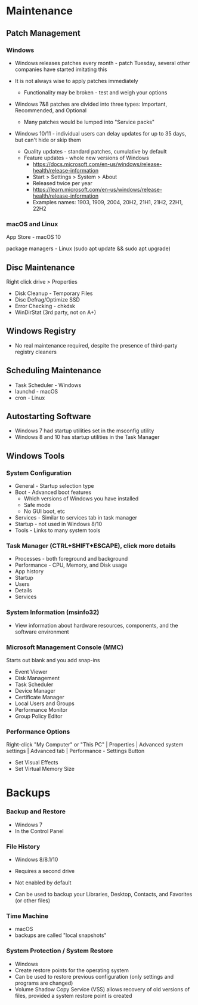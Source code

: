 # Maintenance

## Patch Management

### Windows

* Windows releases patches every month - patch Tuesday, several other companies have started imitating this
* It is not always wise to apply patches immediately
  * Functionality may be broken - test and weigh your options
* Windows 7&8 patches are divided into three types: Important, Recommended, and Optional
  * Many patches would be lumped into "Service packs"

* Windows 10/11 - individual users can delay updates for up to 35 days, but can't hide or skip them
  * Quality updates - standard patches, cumulative by default
  * Feature updates - whole new versions of Windows
    * https://docs.microsoft.com/en-us/windows/release-health/release-information
    * Start > Settings > System > About
    * Released twice per year
    * https://learn.microsoft.com/en-us/windows/release-health/release-information
    * Examples names: 1903, 1909, 2004, 20H2, 21H1, 21H2, 22H1, 22H2


### macOS and Linux

App Store - macOS 10

package managers - Linux (sudo apt update && sudo apt upgrade)

## Disc Maintenance

Right click drive > Properties

* Disk Cleanup - Temporary Files
* Disc Defrag/Optimize SSD
* Error Checking - chkdsk
* WinDirStat (3rd party, not on A+)

## Windows Registry

* No real maintenance required, despite the presence of third-party registry cleaners

## Scheduling Maintenance

* Task Scheduler - Windows
* launchd - macOS
* cron - Linux

## Autostarting Software

* Windows 7 had startup utilities set in the msconfig utility
* Windows 8 and 10 has startup utilities in the Task Manager

## Windows Tools

### System Configuration

* General - Startup selection type
* Boot - Advanced boot features
  * Which versions of Windows you have installed
  * Safe mode
  * No GUI boot, etc
* Services - Similar to services tab in task manager
* Startup - not used in Windows 8/10
* Tools - Links to many system tools

### Task Manager (CTRL+SHIFT+ESCAPE), click more details

* Processes - both foreground and background
* Performance - CPU, Memory, and Disk usage
* App history
* Startup
* Users
* Details
* Services

### System Information (msinfo32)

* View information about hardware resources, components, and the software environment

### Microsoft Management Console (MMC)

Starts out blank and you add snap-ins

* Event Viewer
* Disk Management
* Task Scheduler
* Device Manager
* Certificate Manager
* Local Users and Groups
* Performance Monitor
* Group Policy Editor

### Performance Options

Right-click "My Computer" or "This PC" | Properties | Advanced system settings | Advanced tab | Performance - Settings Button

* Set Visual Effects
* Set Virtual Memory Size

# Backups

### Backup and Restore

* Windows 7
* In the Control Panel

### File History

* Windows 8/8.1/10

* Requires a second drive
* Not enabled by default
* Can be used to backup your Libraries, Desktop, Contacts, and Favorites (or other files)

### Time Machine

* macOS
* backups are called "local snapshots"

### System Protection / System Restore

* Windows
* Create restore points for the operating system
* Can be used to restore previous configuration (only settings and programs are changed)
* Volume Shadow Copy Service (VSS) allows recovery of old versions of files, provided a system restore point is created
